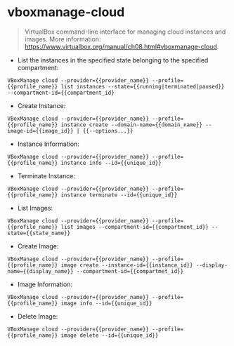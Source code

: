 # vboxmanage-cloud

> VirtualBox command-line interface for managing cloud instances and images.
> More information: <https://www.virtualbox.org/manual/ch08.html#vboxmanage-cloud>.

- List the instances in the specified state belonging to the specified compartment:

`VBoxManage cloud --provider={{provider_name}} --profile={{profile_name}} list instances --state={{running|terminated|paused}} --compartment-id={{compartment_id}`

- Create Instance:

`VBoxManage cloud --provider={{provider_name}} --profile={{profile_name}} instance create --domain-name={{domain_name}} --image-id={{image_id}} | {{--options...}}`

- Instance Information:

`VBoxManage cloud --provider={{provider_name}} --profile={{profile_name}} instance info --id={{unique_id}}`

- Terminate Instance:

`VBoxManage cloud --provider={{provider_name}} --profile={{profile_name}} instance terminate --id={{unique_id}}`

- List Images:

`VBoxManage cloud --provider={{provider_name}} --profile={{profile_name}} list images --compartment-id={{compartment_id}} --state={{state_name}}`

- Create Image:

`VBoxManage cloud --provider={{provider_name}} --profile={{profile_name}} image create --instance-id={{instance_id}} --display-name={{display_name}} --compartment-id={{compartmet_id}}`

- Image Information:

`VBoxManage cloud --provider={{provider_name}} --profile={{profile_name}} image info --id={{unique_id}}`

- Delete Image:

`VBoxManage cloud --provider={{provider_name}} --profile={{profile_name}} image delete --id={{unique_id}}`
